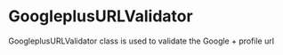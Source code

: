 GoogleplusURLValidator
======================

GoogleplusURLValidator class is used to validate the Google + profile url

